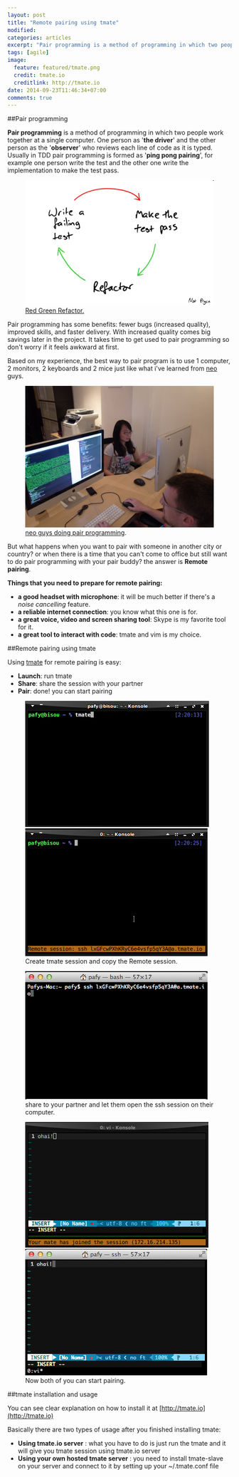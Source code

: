 ```yaml
---
layout: post
title: "Remote pairing using tmate"
modified:
categories: articles
excerpt: "Pair programming is a method of programming in which two people work together at a single computer. One person as ‘the driver’ and the other person as the ‘observer’ who reviews each line of code as it is typed"
tags: [agile]
image:
  feature: featured/tmate.png
  credit: tmate.io
  creditlink: http://tmate.io
date: 2014-09-23T11:46:34+07:00
comments: true
---
```


##Pair programming

**Pair programming** is a method of programming in which two people work together at a single computer. One person as '**the driver**' and the other person as the '**observer**' who reviews each line of code as it is typed. Usually in TDD pair programming is formed as '**ping pong pairing**', for example one person write the test and the other one write the implementation to make the test pass.

<figure>
  <img src="/images/post/2014-09-23-remote-pairing-using-tmate/red-green-refactor.png" alt="image">
  <figcaption><a href="http://wrozka.github.io/ppppp-pair-programming/#/18">Red Green Refactor.</a></figcaption>
</figure>

Pair programming has some benefits: fewer bugs (increased quality), improved skills, and faster delivery. With increased quality comes big savings later in the project. It takes time to get used to pair programming so don't worry if it feels awkward at first.

Based on my experience, the best way to pair program is to use 1 computer, 2 monitors, 2 keyboards and 2 mice just like what i've learned from [neo](http://www.neo.com) guys.

<figure>
  <img src="/images/post/2014-09-23-remote-pairing-using-tmate/pairing.jpg" alt="pair programming">
  <figcaption><a href="http://weilu.github.io/reddot2012/" title="neo guys doing pair programming">neo guys doing pair programming</a>.</figcaption>
</figure>

But what happens when you want to pair with someone in another city or country? or when there is a time that you can't come to office but still want to do pair programming with your pair buddy? the answer is **Remote pairing**.

**Things that you need to prepare for remote pairing:**

* **a good headset with microphone**: it will be much better if there's a *noise cancelling* feature.
* **a reliable internet connection**: you know what this one is for.
* **a great voice, video and screen sharing tool**: Skype is my favorite tool for it.
* **a great tool to interact with code**: tmate and vim is my choice.

##Remote pairing using tmate

Using [tmate](http://tmate.io) for remote pairing is easy:

* **Launch**: run tmate
* **Share**: share the session with your partner
* **Pair**: done! you can start pairing

<figure class="half">
  <img src="/images/post/2014-09-23-remote-pairing-using-tmate/01.png" alt="image">
  <img src="/images/post/2014-09-23-remote-pairing-using-tmate/02.png" alt="image">
  <figcaption>Create tmate session and copy the Remote session.</figcaption>
</figure>
<figure class="half">
  <img src="/images/post/2014-09-23-remote-pairing-using-tmate/05.png" alt="image">
  <figcaption>share to your partner and let them open the ssh session on their computer.</figcaption>
</figure>
<figure class="half">
  <img src="/images/post/2014-09-23-remote-pairing-using-tmate/04.png" alt="image">
  <img src="/images/post/2014-09-23-remote-pairing-using-tmate/07.png" alt="image">
  <figcaption>Now both of you can start pairing.</figcaption>
</figure>

##tmate installation and usage

You can see clear explanation on how to install it at [http://tmate.io](http://tmate.io)

Basically there are two types of usage after you finished installing tmate:

* **Using tmate.io server** : what you have to do is just run the tmate and it will give you tmate session using tmate.io server
* **Using your own hosted tmate server** : you need to install tmate-slave on your server and connect to it by setting up your ~/.tmate.conf file
